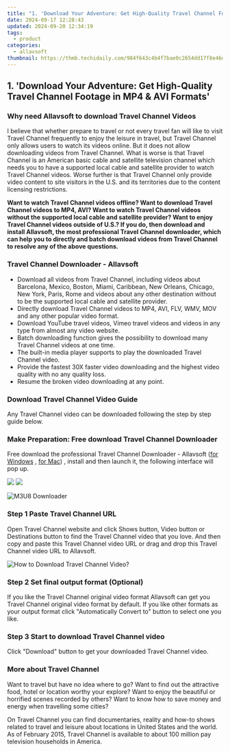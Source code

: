 ```yaml
---
title: "1. 'Download Your Adventure: Get High-Quality Travel Channel Footage in MP4 & AVI Formats'"
date: 2024-09-17 12:28:43
updated: 2024-09-20 12:34:19
tags:
  - product
categories:
  - allavsoft
thumbnail: https://thmb.techidaily.com/984f643c4b4f7bae0c2654dd17f8e46d49464b1fbd02ad27cef488f7c4915f8e.jpg
---
```


## 1. 'Download Your Adventure: Get High-Quality Travel Channel Footage in MP4 & AVI Formats'

### Why need Allavsoft to download Travel Channel Videos

I believe that whether prepare to travel or not every travel fan will like to visit Travel Channel frequently to enjoy the leisure in travel, but Travel Channel only allows users to watch its videos online. But it does not allow downloading videos from Travel Channel. What is worse is that Travel Channel is an American basic cable and satellite television channel which needs you to have a supported local cable and satellite provider to watch Travel Channel videos. Worse further is that Travel Channel only provide video content to site visitors in the U.S. and its territories due to the content licensing restrictions.

**Want to watch Travel Channel videos offline? Want to download Travel Channel videos to MP4, AVI? Want to watch Travel Channel videos without the supported local cable and satellite provider? Want to enjoy Travel Channel videos outside of U.S.? If you do, then download and install Allavsoft, the most professional Travel Channel downloader, which can help you to directly and batch download videos from Travel Channel to resolve any of the above questions.**

### Travel Channel Downloader - Allavsoft

* Download all videos from Travel Channel, including videos about Barcelona, Mexico, Boston, Miami, Caribbean, New Orleans, Chicago, New York, Paris, Rome and videos about any other destination without to be the supported local cable and satellite provider.
* Directly download Travel Channel videos to MP4, AVI, FLV, WMV, MOV and any other popular video format.
* Download YouTube travel videos, Vimeo travel videos and videos in any type from almost any video website.
* Batch downloading function gives the possibility to download many Travel Channel videos at one time.
* The built-in media player supports to play the downloaded Travel Channel video.
* Provide the fastest 30X faster video downloading and the highest video quality with no any quality loss.
* Resume the broken video downloading at any point.

### Download Travel Channel Video Guide

Any Travel Channel video can be downloaded following the step by step guide below.

### Make Preparation: Free download Travel Channel Downloader

Free download the professional Travel Channel Downloader - Allavsoft ([for Windows](https://tools.techidaily.com/allavsoft/products/) , [for Mac](https://tools.techidaily.com/allavsoft/products/)) , install and then launch it, the following interface will pop up.

[![](https://www.allavsoft.com/how-to/../images/how-to/free-download-win.jpg)](https://tools.techidaily.com/allavsoft/products/) [![](https://www.allavsoft.com/how-to/../images/how-to/free-download-mac.jpg)](https://tools.techidaily.com/allavsoft/products/)

![M3U8 Downloader](https://www.allavsoft.com/how-to/../images/allavsoft/screen-shot-600.jpg)

### Step 1 Paste Travel Channel URL

Open Travel Channel website and click Shows button, Video button or Destinations button to find the Travel Channel video that you love. And then copy and paste this Travel Channel video URL or drag and drop this Travel Channel video URL to Allavsoft.

![How to Download Travel Channel Video?](https://www.allavsoft.com/how-to/../images/how-to/download-rtmp-video/download-rtmp-video.jpg)

### Step 2 Set final output format (Optional)

If you like the Travel Channel original video format Allavsoft can get you Travel Channel original video format by default. If you like other formats as your output format click "Automatically Convert to" button to select one you like.

### Step 3 Start to download Travel Channel video

Click "Download" button to get your downloaded Travel Channel video.

### More about Travel Channel

Want to travel but have no idea where to go? Want to find out the attractive food, hotel or location worthy your explore? Want to enjoy the beautiful or horrified scenes recorded by others? Want to know how to save money and energy when travelling some cities?

On Travel Channel you can find documentaries, reality and how-to shows related to travel and leisure about locations in United States and the world. As of February 2015, Travel Channel is available to about 100 million pay television households in America.

<ins class="adsbygoogle"
     style="display:block"
     data-ad-format="autorelaxed"
     data-ad-client="ca-pub-7571918770474297"
     data-ad-slot="1223367746"></ins>



<ins class="adsbygoogle"
     style="display:block"
     data-ad-client="ca-pub-7571918770474297"
     data-ad-slot="8358498916"
     data-ad-format="auto"
     data-full-width-responsive="true"></ins>

